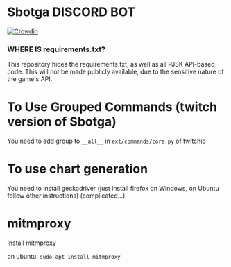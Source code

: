 # Sbotga DISCORD BOT
[![Crowdin](https://badges.crowdin.net/sbotga/localized.svg)](https://crowdin.com/project/sbotga)

### WHERE IS requirements.txt?
This repository hides the requirements.txt, as well as all PJSK API-based code. This will not be made publicly available, due to the sensitive nature of the game's API.

# To Use Grouped Commands (twitch version of Sbotga)
You need to add group to `__all__` in `ext/commands/core.py` of twitchio

# To use chart generation
You need to install geckodriver (just install firefox on Windows, on Ubuntu follow other instructions) (complicated...)

# mitmproxy
Install mitmproxy

on ubuntu: `sudo apt install mitmproxy`